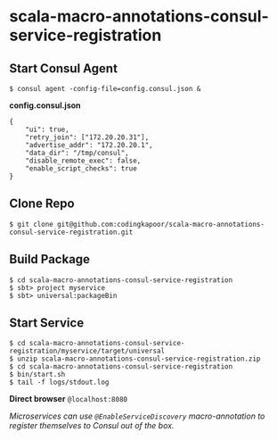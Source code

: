 # scala-macro-annotations-consul-service-registration

## Start Consul Agent

```
$ consul agent -config-file=config.consul.json &
```

**config.consul.json**
```
{
    "ui": true,
    "retry_join": ["172.20.20.31"],
    "advertise_addr": "172.20.20.1",
    "data_dir": "/tmp/consul",
    "disable_remote_exec": false,
    "enable_script_checks": true
}
```
## Clone Repo
```
$ git clone git@github.com:codingkapoor/scala-macro-annotations-consul-service-registration.git
```

## Build Package
```
$ cd scala-macro-annotations-consul-service-registration
$ sbt> project myservice
$ sbt> universal:packageBin
```

## Start Service
```
$ cd scala-macro-annotations-consul-service-registration/myservice/target/universal
$ unzip scala-macro-annotations-consul-service-registration.zip
$ cd scala-macro-annotations-consul-service-registration
$ bin/start.sh
$ tail -f logs/stdout.log
```

**Direct browser** `@localhost:8080`

*Microservices can use `@EnableServiceDiscovery` macro-annotation to register themselves to Consul out of the box.*
